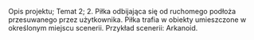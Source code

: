 Opis projektu;
Temat 2;
2. Piłka odbijająca się od ruchomego podłoża przesuwanego przez użytkownika. Piłka
trafia w obiekty umieszczone w określonym miejscu scenerii. Przykład scenerii:
Arkanoid.

